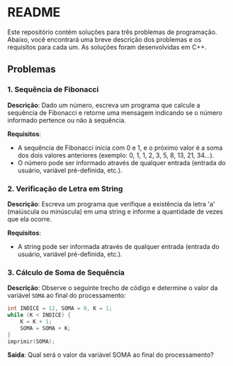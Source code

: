 # README

Este repositório contém soluções para três problemas de programação. Abaixo, você encontrará uma breve descrição dos problemas e os requisitos para cada um. As soluções foram desenvolvidas em C++.

## Problemas

### 1. Sequência de Fibonacci

**Descrição**: Dado um número, escreva um programa que calcule a sequência de Fibonacci e retorne uma mensagem indicando se o número informado pertence ou não à sequência.

**Requisitos**:
- A sequência de Fibonacci inicia com 0 e 1, e o próximo valor é a soma dos dois valores anteriores (exemplo: 0, 1, 1, 2, 3, 5, 8, 13, 21, 34...).
- O número pode ser informado através de qualquer entrada (entrada do usuário, variável pré-definida, etc.).

### 2. Verificação de Letra em String

**Descrição**: Escreva um programa que verifique a existência da letra 'a' (maiúscula ou minúscula) em uma string e informe a quantidade de vezes que ela ocorre.

**Requisitos**:
- A string pode ser informada através de qualquer entrada (entrada do usuário, variável pré-definida, etc.).

### 3. Cálculo de Soma de Sequência

**Descrição**: Observe o seguinte trecho de código e determine o valor da variável `SOMA` ao final do processamento:

```cpp
int INDICE = 12, SOMA = 0, K = 1;
while (K < INDICE) {
    K = K + 1;
    SOMA = SOMA + K;
}
imprimir(SOMA);
```
**Saida**: Qual será o valor da variável SOMA ao final do processamento?




